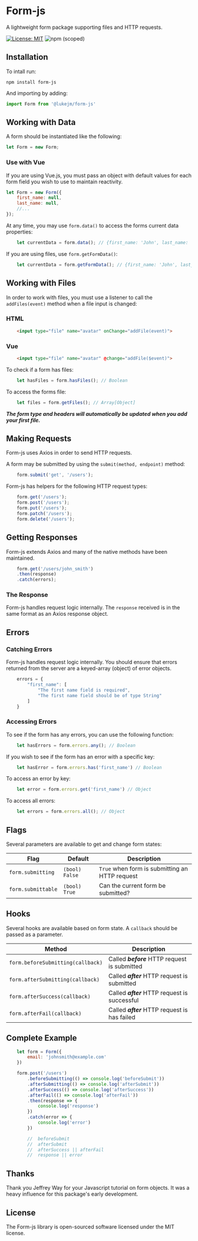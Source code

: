 # Form-js
A lightweight form package supporting files and HTTP requests. 

[![License: MIT](https://img.shields.io/badge/License-MIT-green.svg)](https://opensource.org/licenses/MIT)
![npm (scoped)](https://img.shields.io/npm/v/@lukejm/form-js.svg)

<!-- Form-js designed to work with Vue.js so there may be compatibility errors throughout. -->

## Installation

To intall run:

```
npm install form-js
```

And importing by adding:

```javascript
import Form from '@lukejm/form-js'
```

## Working with Data

A form should be instantiated like the following:

```javascript
let Form = new Form;
```

### Use with Vue
If you are using Vue.js, you must pass an object with default values for each form field you wish to use to maintain reactivity.

```javascript
let Form = new Form({
    first_name: null,
    last_name: null,
    //...
});
```

At any time, you may use `form.data()` to access the forms current data properties:

```javascript
    let currentData = form.data(); // {first_name: 'John', last_name: 'Smith',...}
```

If you are using files, use `form.getFormData()`:

```javascript
    let currentData = form.getFormData(); // {first_name: 'John', last_name: 'Smith',...}
```

## Working with Files

In order to work with files, you must use a listener to call the `addFiles(event)` method when a file input is changed:

### HTML
```html
    <input type="file" name="avatar" onChange="addFile(event)">
```

### Vue
```html
    <input type="file" name="avatar" @change="addFile($event)">
```

To check if a form has files:

```javascript
    let hasFiles = form.hasFiles(); // Boolean
```

To access the forms file:
```javascript
    let files = form.getFiles(); // Array[Object]
```


***The form type and headers will automatically be updated when you add your first file.***

## Making Requests
Form-js uses Axios in order to send HTTP requests.

A form may be submitted by using the `submit(method, endpoint)` method:

```javascript
    form.submit('get', '/users');
```

Form-js has helpers for the following HTTP request types:
```javascript
    form.get('/users');
    form.post('/users');
    form.put('/users');
    form.patch('/users');
    form.delete('/users');
```

## Getting Responses

Form-js extends Axios and many of the native methods have been maintained.

```javascript
    form.get('/users/john_smith')
    .then(response)
    .catch(errors);
```

### The Response

Form-js handles request logic internally.  The `response` received is in the same format as an Axios response object.

## Errors

### Catching Errors

Form-js handles request logic internally.  You should ensure that errors returned from the server are a keyed-array (object) of error objects.  

```javascript
    errors = {
        "first_name": [
            "The first name field is required",
            "The first name field should be of type String"
        ]
    }
```

### Accessing Errors

To see if the form has any errors, you can use the following function:

```javascript
    let hasErrors = form.errors.any(); // Boolean
```

If you wish to see if the form has an error with a specific key:

```javascript
    let hasError = form.errors.has('first_name') // Boolean
```

To access an error by key:

```javascript
    let error = form.errors.get('first_name') // Object
```

To access all errors:

```javascript
    let errors = form.errors.all(); // Object
```

## Flags

Several parameters are available to get and change form states:

| Flag                  |Default        | Description                                                       |
| -----                 | --------      | -------------                                                     |
| `form.submitting`     |  `(bool) False`      | `True` when form is submitting an HTTP request                    |
| `form.submittable`    | `(bool) True`        | Can the current form be submitted?                                |

## Hooks

Several hooks are available based on form state.  A `callback` should be passed as a parameter.

| Method                                | Description                                                       |
| -----                                 | -------------                                                     |
| `form.beforeSubmitting(callback)`     | Called ***before*** HTTP request is submitted                     |
| `form.afterSubmitting(callback)`      | Called ***after*** HTTP request is submitted                      |
| `form.afterSuccess(callback)`         | Called ***after*** HTTP request is successful                     |
| `form.afterFail(callback)`            | Called ***after*** HTTP request is has failed                     |

## Complete Example

```javascript
    let form = Form({
        email: 'johnsmith@example.com'
    })

    form.post('/users')
        .beforeSubmitting(() => console.log('beforeSubmit'))
        .afterSubmitting(() => console.log('afterSubmit'))
        .afterSuccess(() => console.log('afterSuccess'))
        .afterFail(() => console.log('afterFail'))
        .then(response => {
            console.log('response')
        })
        .catch(error => {
            console.log('error')
        })

        //  beforeSubmit
        //  afterSubmit
        //  afterSuccess || afterFail
        //  response || error
```

## Thanks
Thank you Jeffrey Way for your Javascript tutorial on form objects.  It was a heavy influence for this package's early development.

## License
The Form-js library is open-sourced software licensed under the MIT license.

